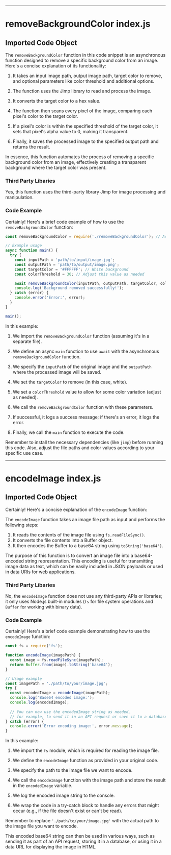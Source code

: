 

  

  

  

  

  
---
# removeBackgroundColor index.js
## Imported Code Object
The `removeBackgroundColor` function in this code snippet is an asynchronous function designed to remove a specific background color from an image. Here's a concise explanation of its functionality:

1. It takes an input image path, output image path, target color to remove, and optional parameters like color threshold and additional options.

2. The function uses the Jimp library to read and process the image.

3. It converts the target color to a hex value.

4. The function then scans every pixel of the image, comparing each pixel's color to the target color.

5. If a pixel's color is within the specified threshold of the target color, it sets that pixel's alpha value to 0, making it transparent.

6. Finally, it saves the processed image to the specified output path and returns the result.

In essence, this function automates the process of removing a specific background color from an image, effectively creating a transparent background where the target color was present.

### Third Party Libaries

Yes, this function uses the third-party library Jimp for image processing and manipulation.

### Code Example

Certainly! Here's a brief code example of how to use the `removeBackgroundColor` function:

```javascript
const removeBackgroundColor = require('./removeBackgroundColor'); // Assuming the function is in a separate file

// Example usage
async function main() {
  try {
    const inputPath = 'path/to/input/image.jpg';
    const outputPath = 'path/to/output/image.png';
    const targetColor = '#FFFFFF'; // White background
    const colorThreshold = 30; // Adjust this value as needed

    await removeBackgroundColor(inputPath, outputPath, targetColor, colorThreshold);
    console.log('Background removed successfully!');
  } catch (error) {
    console.error('Error:', error);
  }
}

main();
```

In this example:

1. We import the `removeBackgroundColor` function (assuming it's in a separate file).

2. We define an async `main` function to use `await` with the asynchronous `removeBackgroundColor` function.

3. We specify the `inputPath` of the original image and the `outputPath` where the processed image will be saved.

4. We set the `targetColor` to remove (in this case, white).

5. We set a `colorThreshold` value to allow for some color variation (adjust as needed).

6. We call the `removeBackgroundColor` function with these parameters.

7. If successful, it logs a success message; if there's an error, it logs the error.

8. Finally, we call the `main` function to execute the code.

Remember to install the necessary dependencies (like `jimp`) before running this code. Also, adjust the file paths and color values according to your specific use case.

---
# encodeImage index.js
## Imported Code Object
Certainly! Here's a concise explanation of the `encodeImage` function:

The `encodeImage` function takes an image file path as input and performs the following steps:

1. It reads the contents of the image file using `fs.readFileSync()`.
2. It converts the file contents into a Buffer object.
3. It then encodes the Buffer to a base64 string using `toString('base64')`.

The purpose of this function is to convert an image file into a base64-encoded string representation. This encoding is useful for transmitting image data as text, which can be easily included in JSON payloads or used in data URIs for web applications.

### Third Party Libaries

No, the `encodeImage` function does not use any third-party APIs or libraries; it only uses Node.js built-in modules (`fs` for file system operations and `Buffer` for working with binary data).

### Code Example

Certainly! Here's a brief code example demonstrating how to use the `encodeImage` function:

```javascript
const fs = require('fs');

function encodeImage(imagePath) {
  const image = fs.readFileSync(imagePath);
  return Buffer.from(image).toString('base64');
}

// Usage example
const imagePath = './path/to/your/image.jpg';
try {
  const encodedImage = encodeImage(imagePath);
  console.log('Base64 encoded image:');
  console.log(encodedImage);
  
  // You can now use the encodedImage string as needed, 
  // for example, to send it in an API request or save it to a database
} catch (error) {
  console.error('Error encoding image:', error.message);
}
```

In this example:

1. We import the `fs` module, which is required for reading the image file.

2. We define the `encodeImage` function as provided in your original code.

3. We specify the path to the image file we want to encode.

4. We call the `encodeImage` function with the image path and store the result in the `encodedImage` variable.

5. We log the encoded image string to the console.

6. We wrap the code in a try-catch block to handle any errors that might occur (e.g., if the file doesn't exist or can't be read).

Remember to replace `'./path/to/your/image.jpg'` with the actual path to the image file you want to encode.

This encoded base64 string can then be used in various ways, such as sending it as part of an API request, storing it in a database, or using it in a data URL for displaying the image in HTML.


  